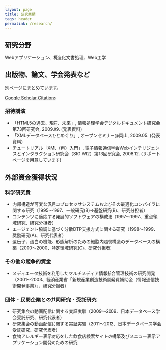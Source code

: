 ```yaml
---
layout: page
title: 研究業績
tags: header
permalink: /research/
---
```

## 研究分野

Webアプリケーション、構造化文書処理、Web工学

## 出版物、論文、学会発表など

別ページにまとめています。

<p>
  <a href="https://scholar.google.co.jp/citations?user=3gaBqWUAAAAJ&hl=ja" data-proofer-ignore>Google Scholar Citations</a>
</p>

### 招待講演

- 「HTML5の過去、現在、未来」, 情報処理学会デジタルドキュメント研究会第73回研究会, 2009.09. (発表資料)
- 「XMLデータベースひとめぐり」, オープンセミナー@岡山, 2009.05. (発表資料)
- チュートリアル「XML（再）入門」, 電子情報通信学会Webインテリジェンスとインタラクション研究会（SIG WI2）第13回研究会, 2008.12. (サポートページを用意しています)

## 外部資金獲得状況

### 科学研究費

- 内部構造が可変な汎用コプロセッサシステムおよびその最適化コンパイラに関する研究（1995〜1997、一般研究(B)→基盤研究(B)、研究分担者）
- コンテンツに適応する発展的ソフトウェアの構成法（1997〜1997、重点領域研究、研究分担者）
- エージェント協調に基づく分散DTP支援方式に関する研究（1998〜1999、奨励研究(A)、研究代表者）
- 遺伝子、蛋白の機能、形態解析のための細胞内超微構造のデータベースの構築（2000〜2000、特定領域研究(C)、研究分担者）

### その他の競争的資金

- メディエータ技術を利用したマルチメディア情報統合管理技術の研究開発（2001〜2003、経済産業省「新規産業創造技術開発費補助金（情報通信技術開発事業）」、研究分担者）

### 団体・民間企業との共同研究・受託研究

- 研究集会の動画配信に関する実証実験（2009〜2009、日本データベース学会受託研究、研究代表者）
- 研究集会の動画配信に関する実証実験（2011〜2012、日本データベース学会受託研究、研究代表者）
- 食物アレルギー表示対応をした飲食店検索サイトの構築及びメニュー表示アプリケーション開発のための研究
